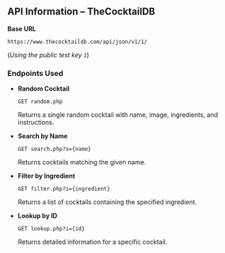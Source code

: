 ## API Information – TheCocktailDB

**Base URL**

```
https://www.thecocktaildb.com/api/json/v1/1/
```

(*Using the public test key `1`*)

### Endpoints Used

* **Random Cocktail**

  ```
  GET random.php
  ```

  Returns a single random cocktail with name, image, ingredients, and instructions.

* **Search by Name**

  ```
  GET search.php?s={name}
  ```

  Returns cocktails matching the given name.

* **Filter by Ingredient**

  ```
  GET filter.php?i={ingredient}
  ```

  Returns a list of cocktails containing the specified ingredient.

* **Lookup by ID**

  ```
  GET lookup.php?i={id}
  ```

  Returns detailed information for a specific cocktail.